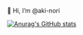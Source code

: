 👋 Hi, I’m @aki-nori

[![Anurag's GitHub stats](https://github-readme-stats.vercel.app/api?username=aki-nori)](https://github.com/anuraghazra/github-readme-stats)
